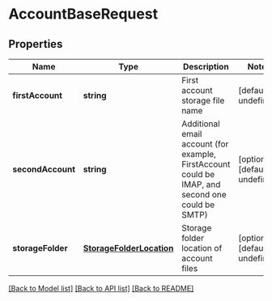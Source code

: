 
# AccountBaseRequest

## Properties
Name | Type | Description | Notes
------------ | ------------- | ------------- | -------------
**firstAccount** | **string** | First account storage file name              | [default to undefined]
**secondAccount** | **string** | Additional email account (for example, FirstAccount could be IMAP, and second one could be SMTP)              | [optional] [default to undefined]
**storageFolder** | [**StorageFolderLocation**](StorageFolderLocation.md) | Storage folder location of account files              | [optional] [default to undefined]



[[Back to Model list]](README.md#documentation-for-models) [[Back to API list]](README.md#documentation-for-api-endpoints) [[Back to README]](README.md)

